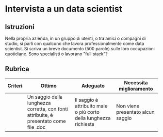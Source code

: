 # Intervista a un data scientist

## Istruzioni

Nella propria azienda, in un gruppo di utenti, o tra amici o compagni di studio, si parli con qualcuno che lavora professionalmente come data scientist. Si scriva un breve documento (500 parole) sulle loro occupazioni quotidiane. Sono specialisti o lavorano "full stack"?

## Rubrica

| Criteri | Ottimo | Adeguato | Necessita miglioramento |
| -------- | ------------------------------------------------------------------------------------ | ------------------------------------------------------------------ | --------------------- |
|          | Un saggio della lunghezza corretta, con fonti attribuite, è presentato come file .doc | Il saggio è attribuito male o più corto della lunghezza richiesta | Non viene presentato alcun saggio |
